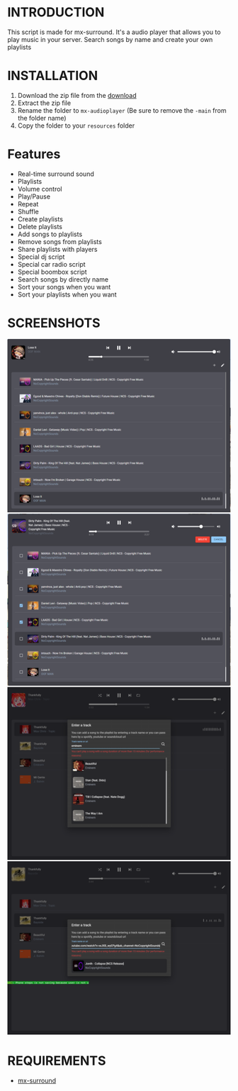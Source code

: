 # INTRODUCTION
This script is made for mx-surround. It's a audio player that allows you to play music in your server. Search songs by name and create your own playlists

# INSTALLATION
1. Download the zip file from the [download](https://github.com/MOXHARTZ/mx-audioplayer/archive/refs/heads/main.zip)
2. Extract the zip file
3. Rename the folder to `mx-audioplayer` (Be sure to remove the `-main` from the folder name)
4. Copy the folder to your `resources` folder
   
# Features
- Real-time surround sound
- Playlists
- Volume control
- Play/Pause 
- Repeat
- Shuffle
- Create playlists
- Delete playlists
- Add songs to playlists
- Remove songs from playlists
- Share playlists with players
- Special dj script
- Special car radio script
- Special boombox script
- Search songs by directly name
- Sort your songs when you want
- Sort your playlists when you want

# SCREENSHOTS
![Screenshot 1](/screenshots/1.png)
![Screenshot 2](/screenshots/2.png)
![Screenshot 3](/screenshots/3.png)
![Screenshot 4](/screenshots/4.png)

# REQUIREMENTS
- [mx-surround](https://store.moxha.dev/category/resources)
